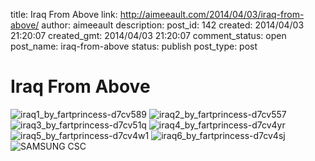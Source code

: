 title: Iraq From Above
link: http://aimeeault.com/2014/04/03/iraq-from-above/
author: aimeeault
description: 
post_id: 142
created: 2014/04/03 21:20:07
created_gmt: 2014/04/03 21:20:07
comment_status: open
post_name: iraq-from-above
status: publish
post_type: post

# Iraq From Above

![iraq1_by_fartprincess-d7cv589](https://s3.amazonaws.com/aimeeault.com/iraq1_by_fartprincess-d7cv589.jpg) ![iraq2_by_fartprincess-d7cv557](https://s3.amazonaws.com/aimeeault.com/iraq2_by_fartprincess-d7cv557.jpg) ![iraq3_by_fartprincess-d7cv51q](https://s3.amazonaws.com/aimeeault.com/iraq3_by_fartprincess-d7cv51q.jpg) ![iraq4_by_fartprincess-d7cv4yr](https://s3.amazonaws.com/aimeeault.com/iraq4_by_fartprincess-d7cv4yr.jpg) ![iraq5_by_fartprincess-d7cv4w1](https://s3.amazonaws.com/aimeeault.com/iraq5_by_fartprincess-d7cv4w1.jpg) ![iraq6_by_fartprincess-d7cv4sj](https://s3.amazonaws.com/aimeeault.com/iraq6_by_fartprincess-d7cv4sj.jpg) ![SAMSUNG CSC](https://s3.amazonaws.com/aimeeault.com/iraq7_by_fartprincess-d7cv4p4.jpg)
